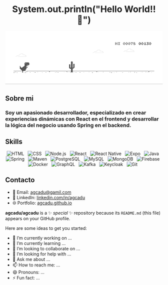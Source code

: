 <div align="center">
    <h1>System.out.println("Hello World!! 👋")</h1>
</div>

![Encabezado del Proyecto](./dino.gif)

## Sobre mi

### Soy un apasionado desarrollador, especializado en crear experiencias dinámicas con React en el frontend y desarrollar la lógica del negocio usando Spring en el backend.

## Skills

<p align="center">
    <img src="https://img.shields.io/badge/HTML-239120?style=for-the-badge&logo=html5&logoColor=white" alt="HTML" />&nbsp;&nbsp;
    <img src="https://img.shields.io/badge/CSS-239120?style=for-the-badge&logo=css3&logoColor=white" alt="CSS" />&nbsp;&nbsp;
    <img src="https://img.shields.io/badge/Node.js-43853D?style=for-the-badge&logo=node.js&logoColor=white" alt="Node.js" />&nbsp;&nbsp;
    <img src="https://img.shields.io/badge/React-20232A?style=for-the-badge&logo=react&logoColor=61DAFB" alt="React" />&nbsp;&nbsp;
    <img src="https://img.shields.io/badge/React_Native-20232A?style=for-the-badge&logo=react&logoColor=61DAFB" alt="React Native" />&nbsp;&nbsp;
    <img src="https://img.shields.io/badge/Expo-000020?style=for-the-badge&logo=expo&logoColor=white" alt="Expo" />&nbsp;&nbsp;
    <img src="https://img.shields.io/badge/Java-ED8B00?style=for-the-badge&logo=java&logoColor=white" alt="Java" />&nbsp;&nbsp;
    <img src="https://img.shields.io/badge/Spring-6DB33F?style=for-the-badge&logo=spring&logoColor=white" alt="Spring" />&nbsp;&nbsp;
    <img src="https://img.shields.io/badge/Maven-C71A36?style=for-the-badge&logo=apache-maven&logoColor=white" alt="Maven" />&nbsp;&nbsp;
    <img src="https://img.shields.io/badge/PostgreSQL-316192?style=for-the-badge&logo=postgresql&logoColor=white" alt="PostgreSQL" />&nbsp;&nbsp;
    <img src="https://img.shields.io/badge/MySQL-00000F?style=for-the-badge&logo=mysql&logoColor=white" alt="MySQL" />&nbsp;&nbsp;
    <img src="https://img.shields.io/badge/MongoDB-4EA94B?style=for-the-badge&logo=mongodb&logoColor=white" alt="MongoDB" />&nbsp;&nbsp;
    <img src="https://img.shields.io/badge/Firebase-FFCA28?style=for-the-badge&logo=firebase&logoColor=black" alt="Firebase" />&nbsp;&nbsp;
    <img src="https://img.shields.io/badge/Docker-2CA5E0?style=for-the-badge&logo=docker&logoColor=white" alt="Docker" />&nbsp;&nbsp;
    <img src="https://img.shields.io/badge/GraphQL-E10098?style=for-the-badge&logo=graphql&logoColor=white" alt="GraphQL" />&nbsp;&nbsp;
    <img src="https://img.shields.io/badge/Kafka-231F20?style=for-the-badge&logo=apache-kafka&logoColor=white" alt="Kafka" />&nbsp;&nbsp;
    <img src="https://img.shields.io/badge/Keycloak-000000?style=for-the-badge&logo=keycloak&logoColor=white" alt="Keycloak" />&nbsp;&nbsp;
    <img src="https://img.shields.io/badge/Git-F05032?style=for-the-badge&logo=git&logoColor=white" alt="Git" />&nbsp;&nbsp;
</p>


## Contacto

- 📧 Email: [agcadu@gamil.com](mailto:agcadu@gamil.com)
- 💼 LinkedIn: [linkedin.com/in/agcadu](https://www.linkedin.com/in/agcadu/)
- 🌐 Portfolio: [agcadu.github.io](https://agcadu.github.io/portfolio/)


**agcadu/agcadu** is a ✨ _special_ ✨ repository because its `README.md` (this file) appears on your GitHub profile.

Here are some ideas to get you started:

- 🔭 I’m currently working on ...
- 🌱 I’m currently learning ...
- 👯 I’m looking to collaborate on ...
- 🤔 I’m looking for help with ...
- 💬 Ask me about ...
- 📫 How to reach me: ...
- 😄 Pronouns: ...
- ⚡ Fun fact: ...

